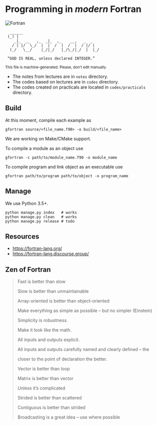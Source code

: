 # Programming in *modern* Fortran

![Fortran](https://img.shields.io/badge/Language-Fortran-darkviolet.svg)

```
  ______
 (_) |
    _|_  __   ,_  _|_  ,_    __,   _  _
   / | |/  \_/  |  |  /  |  /  |  / |/ |
  (_/   \__/    |_/|_/   |_/\_/|_/  |  |_/

 “GOD IS REAL, unless declared INTEGER.”
```

<small>This file is machine-generated. Please, don't edit manually.</small>

- The notes from lectures are in `notes` directory.
- The codes based on lectures are in `codes` directory.
- The codes created on practicals are located in `codes/practicals` directory.

## Build

At this moment, compile each example as

    gfortran source/<file_name.f90> -o build/<file_name>

We are working on Make/CMake support.

To compile a module as an object use

    gfortran -c path/to/module_name.f90 -o module_name

To compile program and link object as an executable use

    gfortran path/to/program path/to/object -o program_name

## Manage

We use Python 3.5+.

    python manage.py index   # works
    python manage.py clean   # works
    python manage.py release # todo

## Resources

- https://fortran-lang.org/
- https://fortran-lang.discourse.group/

## Zen of Fortran

> Fast is better than slow
>
> Slow is better than unmaintainable
>
> Array-oriented is better than object-oriented
>
> Make everything as simple as possible – but no simpler (Einstein)
>
> Simplicity is robustness.
>
> Make it look like the math.
>
> All inputs and outputs explicit.
>
> All inputs and outputs carefully named and clearly defined – the
>
> closer to the point of declaration the better.
>
> Vector is better than loop
>
> Matrix is better than vector
>
> Unless it’s complicated
>
> Strided is better than scattered
>
> Contiguous is better than strided
>
> Broadcasting is a great idea – use where possible
